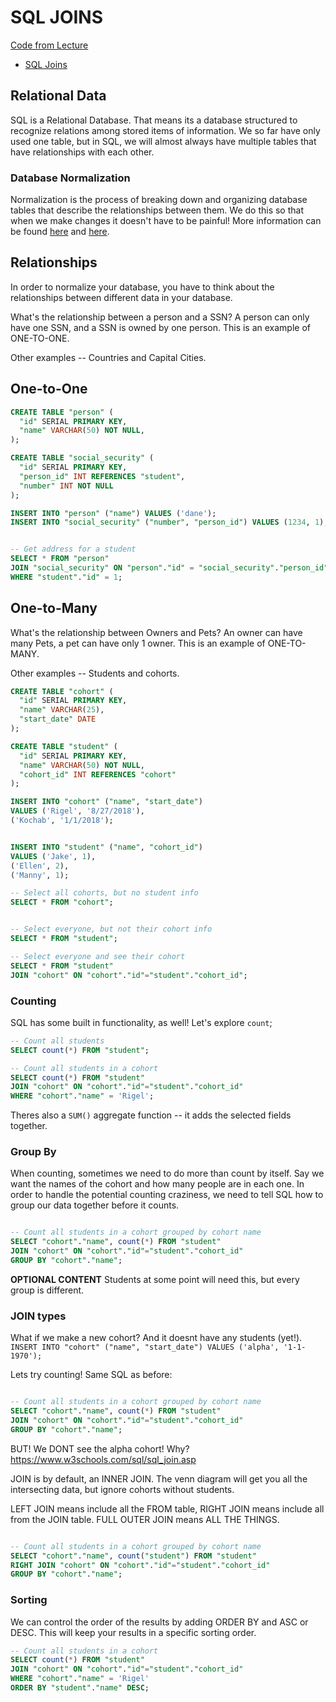 # SQL JOINS

[Code from Lecture](https://github.com/PrimeAcademy/fomalhaut-sql-joins-intro/)

- [SQL Joins](https://www.w3schools.com/sql/sql_join.asp)

## Relational Data

SQL is a Relational Database. That means its a database structured to recognize relations among stored items of information. We so far have only used one table, but in SQL, we will almost always have multiple tables that have relationships with each other.

### Database Normalization

Normalization is the process of breaking down and organizing database tables that describe the relationships between them. We do this so that when we make changes it doesn't have to be painful! More information can be found [here](https://www.essentialsql.com/get-ready-to-learn-sql-database-normalization-explained-in-simple-english/) and [here](https://blog.udemy.com/normalization-in-database-with-example/).

## Relationships

In order to normalize your database, you have to think about the relationships between different data in your database.

What's the relationship between a person and a SSN? A person can only have one SSN, and a SSN is owned by one person. This is  an example of ONE-TO-ONE. 

Other examples -- Countries and Capital Cities. 

 

## One-to-One

```sql
CREATE TABLE "person" (
  "id" SERIAL PRIMARY KEY,
  "name" VARCHAR(50) NOT NULL,
);

CREATE TABLE "social_security" (
  "id" SERIAL PRIMARY KEY,
  "person_id" INT REFERENCES "student",
  "number" INT NOT NULL
);

INSERT INTO "person" ("name") VALUES ('dane');
INSERT INTO "social_security" ("number", "person_id") VALUES (1234, 1);


-- Get address for a student
SELECT * FROM "person"
JOIN "social_security" ON "person"."id" = "social_security"."person_id"
WHERE "student"."id" = 1;

```

## One-to-Many

What's the relationship between Owners and Pets? 
An owner can have many Pets, a pet can have only 1 owner. This is an example of ONE-TO-MANY. 

Other examples -- Students and cohorts.

```SQL
CREATE TABLE "cohort" (
  "id" SERIAL PRIMARY KEY,
  "name" VARCHAR(25),
  "start_date" DATE
);

CREATE TABLE "student" (
  "id" SERIAL PRIMARY KEY,
  "name" VARCHAR(50) NOT NULL,
  "cohort_id" INT REFERENCES "cohort"
);

INSERT INTO "cohort" ("name", "start_date")
VALUES ('Rigel', '8/27/2018'),
('Kochab', '1/1/2018');


INSERT INTO "student" ("name", "cohort_id")
VALUES ('Jake', 1),
('Ellen', 2),
('Manny', 1);

-- Select all cohorts, but no student info
SELECT * FROM "cohort";


-- Select everyone, but not their cohort info
SELECT * FROM "student";

-- Select everyone and see their cohort
SELECT * FROM "student"
JOIN "cohort" ON "cohort"."id"="student"."cohort_id";
```

### Counting

SQL has some built in functionality, as well! Let's explore `count`;


```SQL
-- Count all students
SELECT count(*) FROM "student";

-- Count all students in a cohort
SELECT count(*) FROM "student"
JOIN "cohort" ON "cohort"."id"="student"."cohort_id"
WHERE "cohort"."name" = 'Rigel';
```

Theres also a `SUM()` aggregate function -- it adds the selected fields together.

### Group By

When counting, sometimes we need to do more than count by itself. Say we want the names of the cohort and how many people are in each one. In order to handle the potential counting craziness, we need to tell SQL how to group our data together before it counts. 


```SQL

-- Count all students in a cohort grouped by cohort name
SELECT "cohort"."name", count(*) FROM "student"
JOIN "cohort" ON "cohort"."id"="student"."cohort_id"
GROUP BY "cohort"."name";

```


**OPTIONAL CONTENT**
Students at some point will need this, but every group is different.

### JOIN types
What if we make a new cohort? And it doesnt have any students (yet!).
`INSERT INTO "cohort" ("name", "start_date") VALUES ('alpha', '1-1-1970');`

Lets try counting! Same SQL as before:


```SQL

-- Count all students in a cohort grouped by cohort name
SELECT "cohort"."name", count(*) FROM "student"
JOIN "cohort" ON "cohort"."id"="student"."cohort_id"
GROUP BY "cohort"."name";

```

BUT! We DONT see the alpha cohort! Why?
https://www.w3schools.com/sql/sql_join.asp

JOIN is by default, an INNER JOIN. The venn diagram will get you all the intersecting data, but ignore cohorts without students.

LEFT JOIN means include all the FROM table, RIGHT JOIN means include all from the JOIN table. FULL OUTER JOIN means ALL THE THINGS. 

```SQL

-- Count all students in a cohort grouped by cohort name
SELECT "cohort"."name", count("student") FROM "student"
RIGHT JOIN "cohort" ON "cohort"."id"="student"."cohort_id"
GROUP BY "cohort"."name";

```



### Sorting

We can control the order of the results by adding ORDER BY and ASC or DESC. This will keep your results in a specific sorting order.

```SQL
-- Count all students in a cohort
SELECT count(*) FROM "student"
JOIN "cohort" ON "cohort"."id"="student"."cohort_id"
WHERE "cohort"."name" = 'Rigel'
ORDER BY "student"."name" DESC;
```
